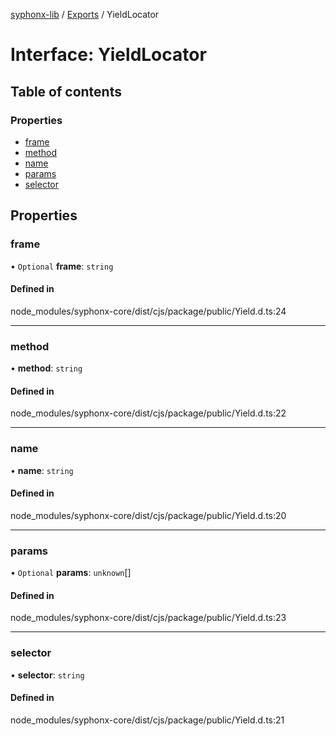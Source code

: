 [syphonx-lib](../README.md) / [Exports](../modules.md) / YieldLocator

# Interface: YieldLocator

## Table of contents

### Properties

- [frame](YieldLocator.md#frame)
- [method](YieldLocator.md#method)
- [name](YieldLocator.md#name)
- [params](YieldLocator.md#params)
- [selector](YieldLocator.md#selector)

## Properties

### frame

• `Optional` **frame**: `string`

#### Defined in

node_modules/syphonx-core/dist/cjs/package/public/Yield.d.ts:24

___

### method

• **method**: `string`

#### Defined in

node_modules/syphonx-core/dist/cjs/package/public/Yield.d.ts:22

___

### name

• **name**: `string`

#### Defined in

node_modules/syphonx-core/dist/cjs/package/public/Yield.d.ts:20

___

### params

• `Optional` **params**: `unknown`[]

#### Defined in

node_modules/syphonx-core/dist/cjs/package/public/Yield.d.ts:23

___

### selector

• **selector**: `string`

#### Defined in

node_modules/syphonx-core/dist/cjs/package/public/Yield.d.ts:21
